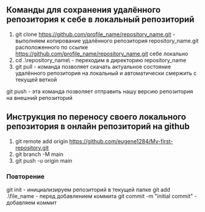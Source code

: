 
## Команды для сохранения удалённого репозитория к себе в локальный репозиторий
1. git clone https://github.com/profile_name/repository_name.git - выполняем копирование удалённого репозитория repository_name.git расположенного по ссылке https://github.com/profile_name/repository_name.git себе локально
2. cd .\repository_name\ - переходим в директорию repository_name
3. git pull - команда позволяет скачать актуальное состояние удалённого репозитория на локальный и автоматически смержить с текущей веткой

git push - эта команда позволяет отправить нашу версию репозитория на внешний репозиторий

## Инструкция по переносу своего локального репозитория в онлайн репозиторий на github
1. git remote add origin https://github.com/eugene1284/My-first-repository.git
2. git branch -M main
3. git push -u origin main


### Повторение
git init - инициализируем репозиторий в текущей папке
git add .\file_name - перед добавлением коммита
git commit -m "initial commit" - добавляем коммит
